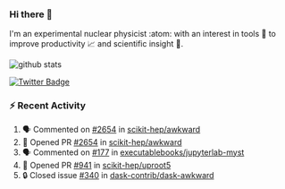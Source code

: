 ### Hi there 👋 

I'm an experimental nuclear physicist :atom: with an interest in tools :wrench: to improve productivity :chart_with_upwards_trend: and scientific insight :telescope:.

![github stats](https://github-readme-stats.vercel.app/api?username=agoose77&show_icons=true&hide_rank=true&hide_title=true&bg_color=30,e76445,904e95&text_color=efe3ec&icon_color=efe3ec)
<!--
**agoose77/agoose77** is a ✨ _special_ ✨ repository because its `README.md` (this file) appears on your GitHub profile.

Here are some ideas to get you started:

- 🔭 I’m currently working on ...
- 🌱 I’m currently learning ...
- 👯 I’m looking to collaborate on ...
- 🤔 I’m looking for help with ...
- 💬 Ask me about ...
- 📫 How to reach me: ...
- 😄 Pronouns: ...
- ⚡ Fun fact: ...
-->

[![Twitter Badge](https://img.shields.io/twitter/follow/agoose77?style=flat-square&logo=Twitter&logoColor=white&color=cornflowerblue)](https://twitter.com/agoose77)

### :zap: Recent Activity

<!--START_SECTION:activity-->
1. 🗣 Commented on [#2654](https://github.com/scikit-hep/awkward/pull/2654#issuecomment-1682232870) in [scikit-hep/awkward](https://github.com/scikit-hep/awkward)
2. 💪 Opened PR [#2654](https://github.com/scikit-hep/awkward/pull/2654) in [scikit-hep/awkward](https://github.com/scikit-hep/awkward)
3. 🗣 Commented on [#177](https://github.com/executablebooks/jupyterlab-myst/pull/177#issuecomment-1681778865) in [executablebooks/jupyterlab-myst](https://github.com/executablebooks/jupyterlab-myst)
4. 💪 Opened PR [#941](https://github.com/scikit-hep/uproot5/pull/941) in [scikit-hep/uproot5](https://github.com/scikit-hep/uproot5)
5. 🔒 Closed issue [#340](https://github.com/dask-contrib/dask-awkward/issues/340) in [dask-contrib/dask-awkward](https://github.com/dask-contrib/dask-awkward)
<!--END_SECTION:activity-->
